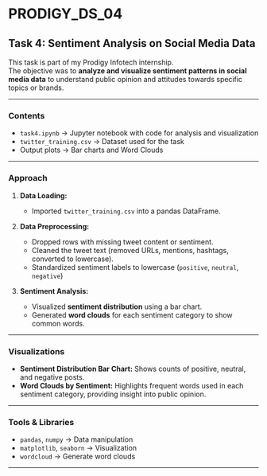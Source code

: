 # PRODIGY_DS_04

## Task 4: Sentiment Analysis on Social Media Data

This task is part of my Prodigy Infotech internship.  
The objective was to **analyze and visualize sentiment patterns in social media data** to understand public opinion and attitudes towards specific topics or brands.

---

### Contents

- `task4.ipynb` → Jupyter notebook with code for analysis and visualization  
- `twitter_training.csv` → Dataset used for the task  
- Output plots → Bar charts and Word Clouds  

---

###  Approach

1. **Data Loading:**  
   - Imported `twitter_training.csv` into a pandas DataFrame.

2. **Data Preprocessing:**  
   - Dropped rows with missing tweet content or sentiment.  
   - Cleaned the tweet text (removed URLs, mentions, hashtags, converted to lowercase).  
   - Standardized sentiment labels to lowercase (`positive`, `neutral`, `negative`)

3. **Sentiment Analysis:**  
   - Visualized **sentiment distribution** using a bar chart.  
   - Generated **word clouds** for each sentiment category to show common words.
---

###  Visualizations

- **Sentiment Distribution Bar Chart:** Shows counts of positive, neutral, and negative posts.  
- **Word Clouds by Sentiment:** Highlights frequent words used in each sentiment category, providing insight into public opinion.

---

###  Tools & Libraries

- `pandas`, `numpy` → Data manipulation  
- `matplotlib`, `seaborn` → Visualization  
- `wordcloud` → Generate word clouds   

---

